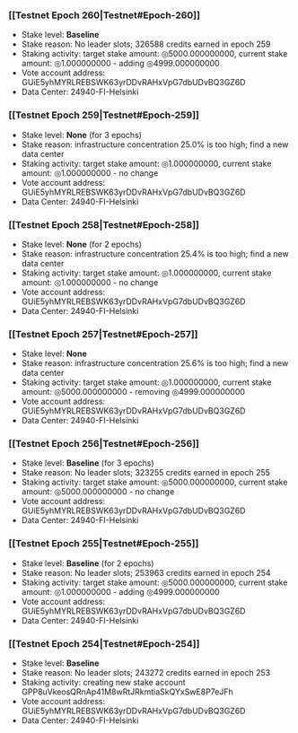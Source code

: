 ### [[Testnet Epoch 260|Testnet#Epoch-260]]
* Stake level: **Baseline**
* Stake reason: No leader slots; 326588 credits earned in epoch 259
* Staking activity: target stake amount: ◎5000.000000000, current stake amount: ◎1.000000000 - adding ◎4999.000000000
* Vote account address: GUiE5yhMYRLREBSWK63yrDDvRAHxVpG7dbUDvBQ3GZ6D
* Data Center: 24940-FI-Helsinki
### [[Testnet Epoch 259|Testnet#Epoch-259]]
* Stake level: **None** (for 3 epochs)
* Stake reason: infrastructure concentration 25.0% is too high; find a new data center
* Staking activity: target stake amount: ◎1.000000000, current stake amount: ◎1.000000000 - no change
* Vote account address: GUiE5yhMYRLREBSWK63yrDDvRAHxVpG7dbUDvBQ3GZ6D
* Data Center: 24940-FI-Helsinki
### [[Testnet Epoch 258|Testnet#Epoch-258]]
* Stake level: **None** (for 2 epochs)
* Stake reason: infrastructure concentration 25.4% is too high; find a new data center
* Staking activity: target stake amount: ◎1.000000000, current stake amount: ◎1.000000000 - no change
* Vote account address: GUiE5yhMYRLREBSWK63yrDDvRAHxVpG7dbUDvBQ3GZ6D
* Data Center: 24940-FI-Helsinki
### [[Testnet Epoch 257|Testnet#Epoch-257]]
* Stake level: **None**
* Stake reason: infrastructure concentration 25.6% is too high; find a new data center
* Staking activity: target stake amount: ◎1.000000000, current stake amount: ◎5000.000000000 - removing ◎4999.000000000
* Vote account address: GUiE5yhMYRLREBSWK63yrDDvRAHxVpG7dbUDvBQ3GZ6D
* Data Center: 24940-FI-Helsinki
### [[Testnet Epoch 256|Testnet#Epoch-256]]
* Stake level: **Baseline** (for 3 epochs)
* Stake reason: No leader slots; 323255 credits earned in epoch 255
* Staking activity: target stake amount: ◎5000.000000000, current stake amount: ◎5000.000000000 - no change
* Vote account address: GUiE5yhMYRLREBSWK63yrDDvRAHxVpG7dbUDvBQ3GZ6D
* Data Center: 24940-FI-Helsinki
### [[Testnet Epoch 255|Testnet#Epoch-255]]
* Stake level: **Baseline** (for 2 epochs)
* Stake reason: No leader slots; 253963 credits earned in epoch 254
* Staking activity: target stake amount: ◎5000.000000000, current stake amount: ◎1.000000000 - adding ◎4999.000000000
* Vote account address: GUiE5yhMYRLREBSWK63yrDDvRAHxVpG7dbUDvBQ3GZ6D
* Data Center: 24940-FI-Helsinki
### [[Testnet Epoch 254|Testnet#Epoch-254]]
* Stake level: **Baseline**
* Stake reason: No leader slots; 243272 credits earned in epoch 253
* Staking activity: creating new stake account GPP8uVkeosQRnAp41M8wRtJRkmtiaSkQYxSwE8P7eJFh
* Vote account address: GUiE5yhMYRLREBSWK63yrDDvRAHxVpG7dbUDvBQ3GZ6D
* Data Center: 24940-FI-Helsinki